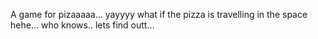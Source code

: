 A game for pizaaaaa... yayyyy what if the pizza is travelling in the space hehe... who knows.. lets find outt...
